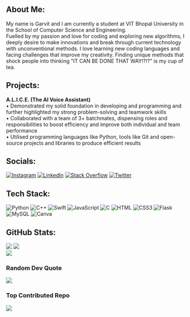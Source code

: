## About Me:
My name is Garvit and I am currently a student at VIT Bhopal University in the School of Computer Science and Engineering. <br/>
Fuelled by my passion and love for coding and exploring new algorithms, I deeply desire to make innovations and break through current technology with unconventional methods. I love learning new coding languages and facing challenges that improve my creativity. Finding unique methods that shock people into thinking "IT CAN BE DONE THAT WAY!?!?" is my cup of tea.

## Projects:
<b>A.L.I.C.E. (The AI Voice Assistant)</b> <br/>
• Demonstrated my solid foundation in developing and programming and further highlighted my strong problem-solving and teamwork skills <br/>
• Collaborated with a team of 3+ batchmates, dispensing roles and responsibilities to boost efficiency and improve both individual and team performance <br/>
• Utilised programming languages like Python, tools like Git and open-source projects and libraries to produce efficient results <br/>


## Socials:
[![Instagram](https://img.shields.io/badge/Instagram-%23E4405F.svg?logo=Instagram&logoColor=white)](https://instagram.com/garvit__budhiraja) [![LinkedIn](https://img.shields.io/badge/LinkedIn-%230077B5.svg?logo=linkedin&logoColor=white)](https://linkedin.com/in/garvit-budhiraja) [![Stack Overflow](https://img.shields.io/badge/-Stackoverflow-FE7A16?logo=stack-overflow&logoColor=white)](https://stackoverflow.com/users/22660274) [![Twitter](https://img.shields.io/badge/Twitter-%231DA1F2.svg?logo=Twitter&logoColor=white)](https://twitter.com/being_garvit) 

## Tech Stack:
![Python](https://img.shields.io/badge/python-3670A0?style=for-the-badge&logo=python&logoColor=ffdd54) ![C++](https://img.shields.io/badge/c++-%2300599C.svg?style=for-the-badge&logo=c%2B%2B&logoColor=white) ![Swift](https://img.shields.io/badge/swift-%23E34F26.svg?style=for-the-badge&logo=swift&logoColor=white) ![JavaScript](https://img.shields.io/badge/javascript-%23323330.svg?style=for-the-badge&logo=javascript&logoColor=%23F7DF1E) ![C](https://img.shields.io/badge/c-%2300599C.svg?style=for-the-badge&logo=c&logoColor=white) ![HTML](https://img.shields.io/badge/html-%23E34F26.svg?style=for-the-badge&logo=html5&logoColor=white) ![CSS3](https://img.shields.io/badge/css3-%231572B6.svg?style=for-the-badge&logo=css3&logoColor=white) ![Flask](https://img.shields.io/badge/flask-%23000.svg?style=for-the-badge&logo=flask&logoColor=white) ![MySQL](https://img.shields.io/badge/mysql-%2300000f.svg?style=for-the-badge&logo=mysql&logoColor=white) ![Canva](https://img.shields.io/badge/Canva-%2300C4CC.svg?style=for-the-badge&logo=Canva&logoColor=white)

## GitHub Stats:
![](https://github-readme-stats.vercel.app/api?username=garvit-exe&theme=transparent&hide_border=false&include_all_commits=false&count_private=false)
![](https://github-readme-streak-stats.herokuapp.com/?user=garvit-exe&theme=transparent&hide_border=false)<br/>
![](https://github-readme-stats.vercel.app/api/top-langs/?username=garvit-exe&theme=transparent&hide_border=false&include_all_commits=false&count_private=false&layout=compact)

### Random Dev Quote
![](https://quotes-github-readme.vercel.app/api?type=horizontal&theme=radical)

### Top Contributed Repo
![](https://github-contributor-stats.vercel.app/api?username=garvit-exe&limit=5&theme=dark&combine_all_yearly_contributions=true)
